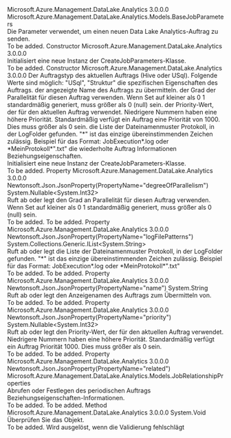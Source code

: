 <Type Name="CreateJobParameters" FullName="Microsoft.Azure.Management.DataLake.Analytics.Models.CreateJobParameters">
  <TypeSignature Language="C#" Value="public class CreateJobParameters : Microsoft.Azure.Management.DataLake.Analytics.Models.BaseJobParameters" />
  <TypeSignature Language="ILAsm" Value=".class public auto ansi beforefieldinit CreateJobParameters extends Microsoft.Azure.Management.DataLake.Analytics.Models.BaseJobParameters" />
  <TypeSignature Language="DocId" Value="T:Microsoft.Azure.Management.DataLake.Analytics.Models.CreateJobParameters" />
  <TypeSignature Language="VB.NET" Value="Public Class CreateJobParameters&#xA;Inherits BaseJobParameters" />
  <TypeSignature Language="F#" Value="type CreateJobParameters = class&#xA;    inherit BaseJobParameters" />
  <AssemblyInfo>
    <AssemblyName>Microsoft.Azure.Management.DataLake.Analytics</AssemblyName>
    <AssemblyVersion>3.0.0.0</AssemblyVersion>
  </AssemblyInfo>
  <Base>
    <BaseTypeName>Microsoft.Azure.Management.DataLake.Analytics.Models.BaseJobParameters</BaseTypeName>
  </Base>
  <Interfaces />
  <Docs>
    <summary>
            Die Parameter verwendet, um einen neuen Data Lake Analytics-Auftrag zu senden.
            </summary>
    <remarks>To be added.</remarks>
  </Docs>
  <Members>
    <Member MemberName=".ctor">
      <MemberSignature Language="C#" Value="public CreateJobParameters ();" />
      <MemberSignature Language="ILAsm" Value=".method public hidebysig specialname rtspecialname instance void .ctor() cil managed" />
      <MemberSignature Language="DocId" Value="M:Microsoft.Azure.Management.DataLake.Analytics.Models.CreateJobParameters.#ctor" />
      <MemberSignature Language="VB.NET" Value="Public Sub New ()" />
      <MemberType>Constructor</MemberType>
      <AssemblyInfo>
        <AssemblyName>Microsoft.Azure.Management.DataLake.Analytics</AssemblyName>
        <AssemblyVersion>3.0.0.0</AssemblyVersion>
      </AssemblyInfo>
      <Parameters />
      <Docs>
        <summary>
            Initialisiert eine neue Instanz der CreateJobParameters-Klasse.
            </summary>
        <remarks>To be added.</remarks>
      </Docs>
    </Member>
    <Member MemberName=".ctor">
      <MemberSignature Language="C#" Value="public CreateJobParameters (Microsoft.Azure.Management.DataLake.Analytics.Models.JobType type, Microsoft.Azure.Management.DataLake.Analytics.Models.CreateJobProperties properties, string name, Nullable&lt;int&gt; degreeOfParallelism = null, Nullable&lt;int&gt; priority = null, System.Collections.Generic.IList&lt;string&gt; logFilePatterns = null, Microsoft.Azure.Management.DataLake.Analytics.Models.JobRelationshipProperties related = null);" />
      <MemberSignature Language="ILAsm" Value=".method public hidebysig specialname rtspecialname instance void .ctor(valuetype Microsoft.Azure.Management.DataLake.Analytics.Models.JobType type, class Microsoft.Azure.Management.DataLake.Analytics.Models.CreateJobProperties properties, string name, valuetype System.Nullable`1&lt;int32&gt; degreeOfParallelism, valuetype System.Nullable`1&lt;int32&gt; priority, class System.Collections.Generic.IList`1&lt;string&gt; logFilePatterns, class Microsoft.Azure.Management.DataLake.Analytics.Models.JobRelationshipProperties related) cil managed" />
      <MemberSignature Language="DocId" Value="M:Microsoft.Azure.Management.DataLake.Analytics.Models.CreateJobParameters.#ctor(Microsoft.Azure.Management.DataLake.Analytics.Models.JobType,Microsoft.Azure.Management.DataLake.Analytics.Models.CreateJobProperties,System.String,System.Nullable{System.Int32},System.Nullable{System.Int32},System.Collections.Generic.IList{System.String},Microsoft.Azure.Management.DataLake.Analytics.Models.JobRelationshipProperties)" />
      <MemberSignature Language="VB.NET" Value="Public Sub New (type As JobType, properties As CreateJobProperties, name As String, Optional degreeOfParallelism As Nullable(Of Integer) = null, Optional priority As Nullable(Of Integer) = null, Optional logFilePatterns As IList(Of String) = null, Optional related As JobRelationshipProperties = null)" />
      <MemberSignature Language="F#" Value="new Microsoft.Azure.Management.DataLake.Analytics.Models.CreateJobParameters : Microsoft.Azure.Management.DataLake.Analytics.Models.JobType * Microsoft.Azure.Management.DataLake.Analytics.Models.CreateJobProperties * string * Nullable&lt;int&gt; * Nullable&lt;int&gt; * System.Collections.Generic.IList&lt;string&gt; * Microsoft.Azure.Management.DataLake.Analytics.Models.JobRelationshipProperties -&gt; Microsoft.Azure.Management.DataLake.Analytics.Models.CreateJobParameters" Usage="new Microsoft.Azure.Management.DataLake.Analytics.Models.CreateJobParameters (type, properties, name, degreeOfParallelism, priority, logFilePatterns, related)" />
      <MemberType>Constructor</MemberType>
      <AssemblyInfo>
        <AssemblyName>Microsoft.Azure.Management.DataLake.Analytics</AssemblyName>
        <AssemblyVersion>3.0.0.0</AssemblyVersion>
      </AssemblyInfo>
      <Parameters>
        <Parameter Name="type" Type="Microsoft.Azure.Management.DataLake.Analytics.Models.JobType" />
        <Parameter Name="properties" Type="Microsoft.Azure.Management.DataLake.Analytics.Models.CreateJobProperties" />
        <Parameter Name="name" Type="System.String" />
        <Parameter Name="degreeOfParallelism" Type="System.Nullable&lt;System.Int32&gt;" />
        <Parameter Name="priority" Type="System.Nullable&lt;System.Int32&gt;" />
        <Parameter Name="logFilePatterns" Type="System.Collections.Generic.IList&lt;System.String&gt;" />
        <Parameter Name="related" Type="Microsoft.Azure.Management.DataLake.Analytics.Models.JobRelationshipProperties" />
      </Parameters>
      <Docs>
        <param name="type">Der Auftragstyp des aktuellen Auftrags (Hive oder USql).
            Folgende Werte sind möglich: "USql", "Struktur"</param>
        <param name="properties">die spezifischen Eigenschaften des Auftrags.</param>
        <param name="name">der angezeigte Name des Auftrags zu übermitteln.</param>
        <param name="degreeOfParallelism">der Grad der Parallelität für diesen Auftrag verwenden. Wenn Set auf kleiner als 0 1 standardmäßig generiert, muss größer als 0 (null) sein.</param>
        <param name="priority">der Priority-Wert, der für den aktuellen Auftrag verwendet. Niedrigere Nummern haben eine höhere Priorität. Standardmäßig verfügt ein Auftrag eine Priorität von 1000. Dies muss größer als 0 sein.</param>
        <param name="logFilePatterns">die Liste der Dateinamenmuster Protokoll, in der LogFolder gefunden. "*" ist das einzige übereinstimmenden Zeichen zulässig. Beispiel für das Format: JobExecution*.log oder *MeinProtokoll*".txt"</param>
        <param name="related">die wiederholte Auftrag Informationen Beziehungseigenschaften.</param>
        <summary>
            Initialisiert eine neue Instanz der CreateJobParameters-Klasse.
            </summary>
        <remarks>To be added.</remarks>
      </Docs>
    </Member>
    <Member MemberName="DegreeOfParallelism">
      <MemberSignature Language="C#" Value="public Nullable&lt;int&gt; DegreeOfParallelism { get; set; }" />
      <MemberSignature Language="ILAsm" Value=".property instance valuetype System.Nullable`1&lt;int32&gt; DegreeOfParallelism" />
      <MemberSignature Language="DocId" Value="P:Microsoft.Azure.Management.DataLake.Analytics.Models.CreateJobParameters.DegreeOfParallelism" />
      <MemberSignature Language="VB.NET" Value="Public Property DegreeOfParallelism As Nullable(Of Integer)" />
      <MemberSignature Language="F#" Value="member this.DegreeOfParallelism : Nullable&lt;int&gt; with get, set" Usage="Microsoft.Azure.Management.DataLake.Analytics.Models.CreateJobParameters.DegreeOfParallelism" />
      <MemberType>Property</MemberType>
      <AssemblyInfo>
        <AssemblyName>Microsoft.Azure.Management.DataLake.Analytics</AssemblyName>
        <AssemblyVersion>3.0.0.0</AssemblyVersion>
      </AssemblyInfo>
      <Attributes>
        <Attribute>
          <AttributeName>Newtonsoft.Json.JsonProperty(PropertyName="degreeOfParallelism")</AttributeName>
        </Attribute>
      </Attributes>
      <ReturnValue>
        <ReturnType>System.Nullable&lt;System.Int32&gt;</ReturnType>
      </ReturnValue>
      <Docs>
        <summary>
            Ruft ab oder legt den Grad an Parallelität für diesen Auftrag verwenden. Wenn Set auf kleiner als 0 1 standardmäßig generiert, muss größer als 0 (null) sein.
            </summary>
        <value>To be added.</value>
        <remarks>To be added.</remarks>
      </Docs>
    </Member>
    <Member MemberName="LogFilePatterns">
      <MemberSignature Language="C#" Value="public System.Collections.Generic.IList&lt;string&gt; LogFilePatterns { get; set; }" />
      <MemberSignature Language="ILAsm" Value=".property instance class System.Collections.Generic.IList`1&lt;string&gt; LogFilePatterns" />
      <MemberSignature Language="DocId" Value="P:Microsoft.Azure.Management.DataLake.Analytics.Models.CreateJobParameters.LogFilePatterns" />
      <MemberSignature Language="VB.NET" Value="Public Property LogFilePatterns As IList(Of String)" />
      <MemberSignature Language="F#" Value="member this.LogFilePatterns : System.Collections.Generic.IList&lt;string&gt; with get, set" Usage="Microsoft.Azure.Management.DataLake.Analytics.Models.CreateJobParameters.LogFilePatterns" />
      <MemberType>Property</MemberType>
      <AssemblyInfo>
        <AssemblyName>Microsoft.Azure.Management.DataLake.Analytics</AssemblyName>
        <AssemblyVersion>3.0.0.0</AssemblyVersion>
      </AssemblyInfo>
      <Attributes>
        <Attribute>
          <AttributeName>Newtonsoft.Json.JsonProperty(PropertyName="logFilePatterns")</AttributeName>
        </Attribute>
      </Attributes>
      <ReturnValue>
        <ReturnType>System.Collections.Generic.IList&lt;System.String&gt;</ReturnType>
      </ReturnValue>
      <Docs>
        <summary>
            Ruft ab oder legt die Liste der Dateinamenmuster Protokoll, in der LogFolder gefunden. "*" ist das einzige übereinstimmenden Zeichen zulässig. Beispiel für das Format: JobExecution*.log oder *MeinProtokoll*".txt"
            </summary>
        <value>To be added.</value>
        <remarks>To be added.</remarks>
      </Docs>
    </Member>
    <Member MemberName="Name">
      <MemberSignature Language="C#" Value="public string Name { get; set; }" />
      <MemberSignature Language="ILAsm" Value=".property instance string Name" />
      <MemberSignature Language="DocId" Value="P:Microsoft.Azure.Management.DataLake.Analytics.Models.CreateJobParameters.Name" />
      <MemberSignature Language="VB.NET" Value="Public Property Name As String" />
      <MemberSignature Language="F#" Value="member this.Name : string with get, set" Usage="Microsoft.Azure.Management.DataLake.Analytics.Models.CreateJobParameters.Name" />
      <MemberType>Property</MemberType>
      <AssemblyInfo>
        <AssemblyName>Microsoft.Azure.Management.DataLake.Analytics</AssemblyName>
        <AssemblyVersion>3.0.0.0</AssemblyVersion>
      </AssemblyInfo>
      <Attributes>
        <Attribute>
          <AttributeName>Newtonsoft.Json.JsonProperty(PropertyName="name")</AttributeName>
        </Attribute>
      </Attributes>
      <ReturnValue>
        <ReturnType>System.String</ReturnType>
      </ReturnValue>
      <Docs>
        <summary>
            Ruft ab oder legt den Anzeigenamen des Auftrags zum Übermitteln von.
            </summary>
        <value>To be added.</value>
        <remarks>To be added.</remarks>
      </Docs>
    </Member>
    <Member MemberName="Priority">
      <MemberSignature Language="C#" Value="public Nullable&lt;int&gt; Priority { get; set; }" />
      <MemberSignature Language="ILAsm" Value=".property instance valuetype System.Nullable`1&lt;int32&gt; Priority" />
      <MemberSignature Language="DocId" Value="P:Microsoft.Azure.Management.DataLake.Analytics.Models.CreateJobParameters.Priority" />
      <MemberSignature Language="VB.NET" Value="Public Property Priority As Nullable(Of Integer)" />
      <MemberSignature Language="F#" Value="member this.Priority : Nullable&lt;int&gt; with get, set" Usage="Microsoft.Azure.Management.DataLake.Analytics.Models.CreateJobParameters.Priority" />
      <MemberType>Property</MemberType>
      <AssemblyInfo>
        <AssemblyName>Microsoft.Azure.Management.DataLake.Analytics</AssemblyName>
        <AssemblyVersion>3.0.0.0</AssemblyVersion>
      </AssemblyInfo>
      <Attributes>
        <Attribute>
          <AttributeName>Newtonsoft.Json.JsonProperty(PropertyName="priority")</AttributeName>
        </Attribute>
      </Attributes>
      <ReturnValue>
        <ReturnType>System.Nullable&lt;System.Int32&gt;</ReturnType>
      </ReturnValue>
      <Docs>
        <summary>
            Ruft ab oder legt den Priority-Wert, der für den aktuellen Auftrag verwendet. Niedrigere Nummern haben eine höhere Priorität. Standardmäßig verfügt ein Auftrag Priorität
            1000. Dies muss größer als 0 sein.
            </summary>
        <value>To be added.</value>
        <remarks>To be added.</remarks>
      </Docs>
    </Member>
    <Member MemberName="Related">
      <MemberSignature Language="C#" Value="public Microsoft.Azure.Management.DataLake.Analytics.Models.JobRelationshipProperties Related { get; set; }" />
      <MemberSignature Language="ILAsm" Value=".property instance class Microsoft.Azure.Management.DataLake.Analytics.Models.JobRelationshipProperties Related" />
      <MemberSignature Language="DocId" Value="P:Microsoft.Azure.Management.DataLake.Analytics.Models.CreateJobParameters.Related" />
      <MemberSignature Language="VB.NET" Value="Public Property Related As JobRelationshipProperties" />
      <MemberSignature Language="F#" Value="member this.Related : Microsoft.Azure.Management.DataLake.Analytics.Models.JobRelationshipProperties with get, set" Usage="Microsoft.Azure.Management.DataLake.Analytics.Models.CreateJobParameters.Related" />
      <MemberType>Property</MemberType>
      <AssemblyInfo>
        <AssemblyName>Microsoft.Azure.Management.DataLake.Analytics</AssemblyName>
        <AssemblyVersion>3.0.0.0</AssemblyVersion>
      </AssemblyInfo>
      <Attributes>
        <Attribute>
          <AttributeName>Newtonsoft.Json.JsonProperty(PropertyName="related")</AttributeName>
        </Attribute>
      </Attributes>
      <ReturnValue>
        <ReturnType>Microsoft.Azure.Management.DataLake.Analytics.Models.JobRelationshipProperties</ReturnType>
      </ReturnValue>
      <Docs>
        <summary>
            Abrufen oder Festlegen des periodischen Auftrags Beziehungseigenschaften-Informationen.
            </summary>
        <value>To be added.</value>
        <remarks>To be added.</remarks>
      </Docs>
    </Member>
    <Member MemberName="Validate">
      <MemberSignature Language="C#" Value="public override void Validate ();" />
      <MemberSignature Language="ILAsm" Value=".method public hidebysig virtual instance void Validate() cil managed" />
      <MemberSignature Language="DocId" Value="M:Microsoft.Azure.Management.DataLake.Analytics.Models.CreateJobParameters.Validate" />
      <MemberSignature Language="VB.NET" Value="Public Overrides Sub Validate ()" />
      <MemberSignature Language="F#" Value="override this.Validate : unit -&gt; unit" Usage="createJobParameters.Validate " />
      <MemberType>Method</MemberType>
      <AssemblyInfo>
        <AssemblyName>Microsoft.Azure.Management.DataLake.Analytics</AssemblyName>
        <AssemblyVersion>3.0.0.0</AssemblyVersion>
      </AssemblyInfo>
      <ReturnValue>
        <ReturnType>System.Void</ReturnType>
      </ReturnValue>
      <Parameters />
      <Docs>
        <summary>
            Überprüfen Sie das Objekt.
            </summary>
        <remarks>To be added.</remarks>
        <exception cref="T:Microsoft.Rest.ValidationException">
            Wird ausgelöst, wenn die Validierung fehlschlägt
            </exception>
      </Docs>
    </Member>
  </Members>
</Type>